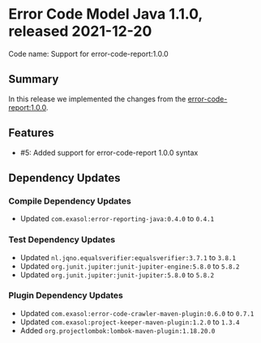 # Error Code Model Java 1.1.0, released 2021-12-20

Code name: Support for error-code-report:1.0.0

## Summary

In this release we implemented the changes from the [error-code-report:1.0.0](https://github.com/exasol/schemas/blob/main/error_code_report-1.0.0.json).

## Features

* #5: Added support for error-code-report 1.0.0 syntax

## Dependency Updates

### Compile Dependency Updates

* Updated `com.exasol:error-reporting-java:0.4.0` to `0.4.1`

### Test Dependency Updates

* Updated `nl.jqno.equalsverifier:equalsverifier:3.7.1` to `3.8.1`
* Updated `org.junit.jupiter:junit-jupiter-engine:5.8.0` to `5.8.2`
* Updated `org.junit.jupiter:junit-jupiter:5.8.0` to `5.8.2`

### Plugin Dependency Updates

* Updated `com.exasol:error-code-crawler-maven-plugin:0.6.0` to `0.7.1`
* Updated `com.exasol:project-keeper-maven-plugin:1.2.0` to `1.3.4`
* Added `org.projectlombok:lombok-maven-plugin:1.18.20.0`
